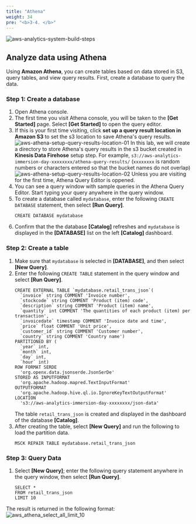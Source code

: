 ```yaml
---
title: "Athena"
weight: 34
pre: "<b>3-4. </b>"
---
```


![aws-analytics-system-build-steps](/analytics-on-aws/images/aws-analytics-system-build-steps.svg)

## Analyze data using Athena

Using **Amazon Athena**, you can create tables based on data stored in S3, query tables, and view query results.
First, create a database to query the data.

### Step 1: Create a database
1. Open Athena console.
2. The first time you visit Athena console, you will be taken to the **\[Get Started\]** page. Select **\[Get Started\]** to open the query editor.
3. If this is your first time visiting, click **set up a query result location in Amazon S3** to set the s3 location to save Athena's query results.
![aws-athena-setup-query-results-location-01](/analytics-on-aws/images/aws-athena-setup-query-results-location-01.png)
In this lab, we will create a directory to store Athena's query results in the s3 bucket created in **Kinesis Data Firehose** setup step.
For example, `s3://aws-analytics-immersion-day-xxxxxxxx/athena-query-results/` (`xxxxxxxx` is random numbers or characters entered so that the bucket names do not overlap)
![aws-athena-setup-query-results-location-02](/analytics-on-aws/images/aws-athena-setup-query-results-location-02.png)
Unless you are visiting for the first time, Athena Query Editor is oppened.
4. You can see a query window with sample queries in the Athena Query Editor. Start typing your query anywhere in the query window.
5. To create a database called `mydatabase`, enter the following `CREATE DATABASE` statement, then select **\[Run Query\]**.
    ```buildoutcfg
    CREATE DATABASE mydatabase
    ```
6. Confirm that the the database **\[Catalog\]** refreshes and `mydatabase` is displayed in the **\[DATABASE\]** list on the left **\[Catalog\]** dashboard.

### Step 2: Create a table
1. Make sure that `mydatabase` is selected in **\[DATABASE\]**, and then select **\[New Query\]**.
2. Enter the following `CREATE TABLE` statement in the query window and select **\[Run Query\]**.
    ```buildoutcfg
    CREATE EXTERNAL TABLE `mydatabase.retail_trans_json`(
      `invoice` string COMMENT 'Invoice number', 
      `stockcode` string COMMENT 'Product (item) code', 
      `description` string COMMENT 'Product (item) name', 
      `quantity` int COMMENT 'The quantities of each product (item) per transaction', 
      `invoicedate` timestamp COMMENT 'Invoice date and time', 
      `price` float COMMENT 'Unit price', 
      `customer_id` string COMMENT 'Customer number', 
      `country` string COMMENT 'Country name')
    PARTITIONED BY ( 
      `year` int, 
      `month` int, 
      `day` int, 
      `hour` int)
    ROW FORMAT SERDE 
      'org.openx.data.jsonserde.JsonSerDe' 
    STORED AS INPUTFORMAT 
      'org.apache.hadoop.mapred.TextInputFormat' 
    OUTPUTFORMAT 
      'org.apache.hadoop.hive.ql.io.IgnoreKeyTextOutputFormat'
    LOCATION
      's3://aws-analytics-immersion-day-xxxxxxxx/json-data'
    ```
    The table `retail_trans_json` is created and displayed in the dashboard of the database **\[Catalog\]**.
3. After creating the table, select **\[New Query\]** and run the following to load the partition data.
    ```buildoutcfg
    MSCK REPAIR TABLE mydatabase.retail_trans_json
    ```

### Step 3: Query Data
1. Select **\[New Query\]**; enter the following query statement anywhere in the query window, then select **\[Run Query\]**.
    ```buildoutcfg
    SELECT *
    FROM retail_trans_json
    LIMIT 10
    ```
The result is returned in the following format:
![aws_athena_select_all_limit_10](/analytics-on-aws/images/aws_athena_select_all_limit_10.png)
